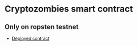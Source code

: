 # Cryptozombies smart contract

## Only on ropsten testnet

- [Deployed contract](https://ropsten.etherscan.io/address/0x18fcb305819c3bb938226ca19519cd4fa1cf6ef7#code)

